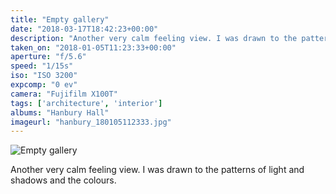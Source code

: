 ```yaml
---
title: "Empty gallery"
date: "2018-03-17T18:42:23+00:00"
description: "Another very calm feeling view. I was drawn to the patterns of light and shadows and the colours."
taken_on: "2018-01-05T11:23:33+00:00"
aperture: "f/5.6"
speed: "1/15s"
iso: "ISO 3200"
expcomp: "0 ev"
camera: "Fujifilm X100T"
tags: ['architecture', 'interior']
albums: "Hanbury Hall"
imageurl: "hanbury_180105112333.jpg"
---
```


![Empty gallery](https://wingsopenwide-images.s3.amazonaws.com/s/hanbury_180105112333.jpg)

Another very calm feeling view. I was drawn to the patterns of light and shadows and the colours.